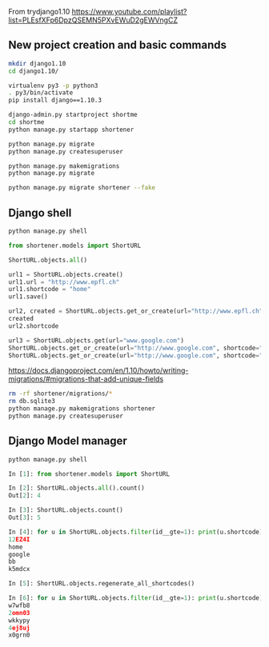 From trydjango1.10 https://www.youtube.com/playlist?list=PLEsfXFp6DpzQSEMN5PXvEWuD2gEWVngCZ

## New project creation and basic commands

~~~ bash
mkdir django1.10
cd django1.10/

virtualenv py3 -p python3
. py3/bin/activate
pip install django==1.10.3

django-admin.py startproject shortme
cd shortme
python manage.py startapp shortener

python manage.py migrate
python manage.py createsuperuser

python manage.py makemigrations
python manage.py migrate

python manage.py migrate shortener --fake
~~~

## Django shell

~~~ bash
python manage.py shell
~~~

~~~ python
from shortener.models import ShortURL

ShortURL.objects.all()

url1 = ShortURL.objects.create()
url1.url = "http://www.epfl.ch"
url1.shortcode = "home"
url1.save()

url2, created = ShortURL.objects.get_or_create(url="http://www.epfl.ch")
created
url2.shortcode

url3 = ShortURL.objects.get(url="www.google.com")
ShortURL.objects.get_or_create(url="http://www.google.com", shortcode="google")
ShortURL.objects.get_or_create(url="http://www.google.com", shortcode="google")
~~~

https://docs.djangoproject.com/en/1.10/howto/writing-migrations/#migrations-that-add-unique-fields

~~~ bash
rm -rf shortener/migrations/*
rm db.sqlite3
python manage.py makemigrations shortener
python manage.py createsuperuser
~~~

## Django Model manager

~~~ bash
python manage.py shell
~~~

~~~ python
In [1]: from shortener.models import ShortURL

In [2]: ShortURL.objects.all().count()
Out[2]: 4

In [3]: ShortURL.objects.count()
Out[3]: 5

In [4]: for u in ShortURL.objects.filter(id__gte=1): print(u.shortcode)
12EZ4I
home
google
bb
k5mdcx

In [5]: ShortURL.objects.regenerate_all_shortcodes()

In [6]: for u in ShortURL.objects.filter(id__gte=1): print(u.shortcode)
w7wfb8
2omn03
wkkypy
4ej8uj
x0grn0
~~~
